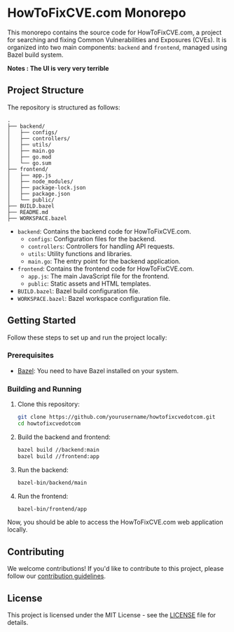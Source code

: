 # HowToFixCVE.com Monorepo

This monorepo contains the source code for HowToFixCVE.com, a project for searching and fixing Common Vulnerabilities and Exposures (CVEs). It is organized into two main components: `backend` and `frontend`, managed using Bazel build system.

**Notes : The UI is very very terrible**
## Project Structure

The repository is structured as follows:

```
.
├── backend/
│   ├── configs/
│   ├── controllers/
│   ├── utils/
│   ├── main.go
│   ├── go.mod
│   └── go.sum
├── frontend/
│   ├── app.js
│   ├── node_modules/
│   ├── package-lock.json
│   ├── package.json
│   └── public/
├── BUILD.bazel
├── README.md
├── WORKSPACE.bazel
```

- `backend`: Contains the backend code for HowToFixCVE.com.
  - `configs`: Configuration files for the backend.
  - `controllers`: Controllers for handling API requests.
  - `utils`: Utility functions and libraries.
  - `main.go`: The entry point for the backend application.
- `frontend`: Contains the frontend code for HowToFixCVE.com.
  - `app.js`: The main JavaScript file for the frontend.
  - `public`: Static assets and HTML templates.
- `BUILD.bazel`: Bazel build configuration file.
- `WORKSPACE.bazel`: Bazel workspace configuration file.

## Getting Started

Follow these steps to set up and run the project locally:

### Prerequisites

- [Bazel](https://bazel.build/): You need to have Bazel installed on your system.

### Building and Running

1. Clone this repository:

   ```bash
   git clone https://github.com/yourusername/howtofixcvedotcom.git
   cd howtofixcvedotcom
   ```

2. Build the backend and frontend:

   ```bash
   bazel build //backend:main
   bazel build //frontend:app
   ```

3. Run the backend:

   ```bash
   bazel-bin/backend/main
   ```

4. Run the frontend:

   ```bash
   bazel-bin/frontend/app
   ```

Now, you should be able to access the HowToFixCVE.com web application locally.

## Contributing

We welcome contributions! If you'd like to contribute to this project, please follow our [contribution guidelines](CONTRIBUTING.md).

## License

This project is licensed under the MIT License - see the [LICENSE](LICENSE) file for details.
